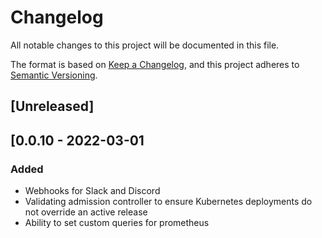 # Changelog

All notable changes to this project will be documented in this file.

The format is based on [Keep a Changelog](https://keepachangelog.com/en/1.0.0/),
and this project adheres to [Semantic Versioning](https://semver.org/spec/v2.0.0.html).

## [Unreleased]

## [0.0.10 - 2022-03-01
### Added
- Webhooks for Slack and Discord
- Validating admission controller to ensure Kubernetes deployments do not override an active release
- Ability to set custom queries for prometheus